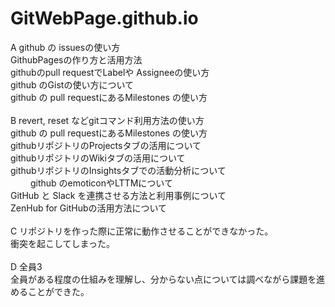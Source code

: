 # GitWebPage.github.io

A  github の issuesの使い方<br>
   GithubPagesの作り方と活用方法<br>
   githubのpull requestでLabelや Assigneeの使い方<br>
   github のGistの使い方について<br>
   github の pull requestにあるMilestones の使い方<br> <br>
B  revert, reset などgitコマンド利用方法の使い方<br>
   github の pull requestにあるMilestones の使い方<br> 
   githubリポジトリのProjectsタブの活用について<br>
   githubリポジトリのWikiタブの活用について<br>
   githubリポジトリのInsightsタブでの活動分析について<br>　　
   github のemoticonやLTTMについて<br>
   GitHub と Slack を連携させる方法と利用事例について<br>
   ZenHub for GitHubの活用方法について<br><br>
C  リポジトリを作った際に正常に動作させることができなかった。<br>
   衝突を起こしてしまった。<br><br>
D  全員3<br>
   全員がある程度の仕組みを理解し、分からない点については調べながら課題を進めることができた。
